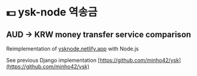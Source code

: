 # 💵 ysk-node 역송금

## AUD → KRW money transfer service comparison

Reimplementation of [ysknode.netlify.app](ysknode.netlify.app) with Node.js

See previous Django implementation [https://github.com/minho42/ysk](https://github.com/minho42/ysk)
